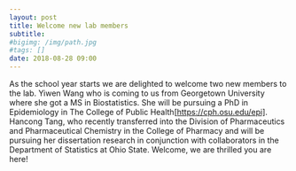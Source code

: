 ```yaml
---
layout: post
title: Welcome new lab members
subtitle: 
#bigimg: /img/path.jpg
#tags: []
date: 2018-08-28 09:00
---
```

As the school year starts we are delighted to welcome two new members to the lab. Yiwen Wang who is coming to us from Georgetown University where she got a MS in Biostatistics. She will be pursuing a PhD in Epidemiology in The College of Public Health[https://cph.osu.edu/epi]. Hancong Tang, who recently transferred into the Division of Pharmaceutics and Pharmaceutical Chemistry in the College of Pharmacy and will be pursuing her dissertation research in conjunction with collaborators in the Department of Statistics at Ohio State. Welcome, we are thrilled you are here! 
